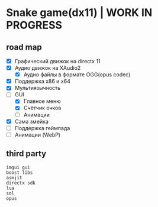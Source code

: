 # Snake game(dx11) | WORK IN PROGRESS
## road map
- [x] Графический движок на directx 11
- [x] Аудио движок на XAudio2
  - [x] Аудио файлы в формате OGG(opus codec)
- [x] Поддержка x86 и x64
- [x] Мультиязычность
- [ ] GUI
  - [x] Главное меню
  - [x] Счётчик очков
  - [ ] Анимации
- [x] Сама змейка
- [ ] Поддержка геймпада
- [ ] Анимации (WebP)

## third party 
```
imgui gui
boost libs
asmjit
directx sdk
lua 
sol
opus
```

